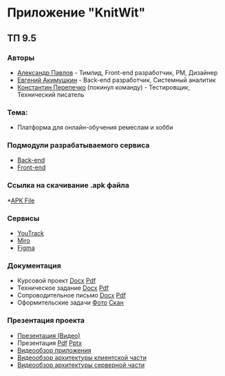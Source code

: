 # Приложение "KnitWit"
## ТП 9.5
### Авторы

- [Александр Павлов](https://github.com/sahland) - Тимлид, Front-end разработчик, PM, Дизайнер
- [Евгений Акимушкин](https://github.com/Eternity321) - Back-end разработчик, Системный аналитик
- [Константин Перепечко](https://github.com/KoPerKo5) (покинул команду) - Тестировщик, Технический писатель

### Тема:

* Платформа для онлайн-обучения ремеслам и хобби

### Подмодули разрабатываемого сервиса

* [Back-end](https://github.com/sahland/Learning-Platform.Backend/tree/main)
* [Front-end](https://github.com/sahland/Learning-Platform.Frontend/tree/main)

### Ссылка на скачивание .apk файла

*[APK File](https://disk.yandex.ru/d/BdHCRqkxPFi7KQ)

### Сервисы

* [YouTrack](https://95team.youtrack.cloud/projects/dbc71114-c042-427a-92e3-5a02d67638e3)
* [Miro](https://miro.com/app/board/uXjVNliHsv0=/?share_link_id=131744564837)
* [Figma](https://www.figma.com/file/X4nxU0rHhk9jvTdKBjukV8/Team9.5?type=design&node-id=0-1&mode=design&t=9WvKeB6gwpQcoGDH-0)

### Документация

* Курсовой проект [Docx](https://github.com/sahland/9.5-Team/blob/main/documentation/Курсовой%20проект.docx) [Pdf](https://github.com/sahland/9.5-Team/blob/main/documentation/Курсовой%20проект.pdf)
* Техническое задание [Docx](https://github.com/sahland/9.5-Team/blob/main/documentation/Техническое_Задание.docx) [Pdf](https://github.com/sahland/9.5-Team/blob/main/documentation/Техническое_Задание.pdf)
* Сопроводительное письмо [Docx](https://github.com/sahland/9.5-Team/blob/main/documentation/Сопроводительное_Письмо.docx) [Pdf](https://github.com/sahland/9.5-Team/blob/main/documentation/Сопроводительное_Письмо.pdf)
* Оформительские задачи [Фото](https://github.com/sahland/9.5-Team/blob/main/documentation/Оформительские%20задачи/Фото.png) [Скан](https://github.com/sahland/9.5-Team/blob/main/documentation/Оформительские%20задачи/Скан.jpg)

### Презентация проекта

* [Презентация (Видео)](https://drive.google.com/file/d/1gEQJX_loqXXCDAt95yOmX8RenRbIvjrk/view?usp=sharing)
* Презентация [Pdf](https://github.com/sahland/9.5-Team/blob/main/documentation/Презентация_KnitWit.pdf) [Pptx](https://github.com/sahland/9.5-Team/blob/main/documentation/Презентация_KnitWit.pptx)
* [Видеообзор приложения](https://drive.google.com/file/d/1CLwlhi2ru_IKvSToGcqOwq6mXAzgPfcD/view?usp=sharing)
* [Видеообзор архитектуры клиентской части](https://drive.google.com/file/d/1Pl3TZSJQ9Jxn8PboaPkfX82dgADqyoAy/view?usp=sharing)
* [Видеообзор архитектуры серверной части](https://drive.google.com/file/d/1rgxUS7-FJB_-qEuoDU862YOAu1T8butL/view?usp=sharing)
